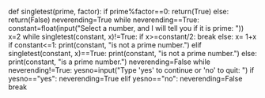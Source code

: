 def singletest(prime, factor):
    if prime%factor==0:
        return(True)
    else:
        return(False)
neverending=True
while neverending==True:
    constant=float(input("Select a number, and I will tell you if it is prime: "))
    x=2
    while singletest(constant, x)!=True:
        if x>=constant/2:
            break
        else:
            x= 1+x
    if constant<=1:
        print(constant, "is not a prime number.")
    elif singletest(constant, x)==True:
        print(constant, "is not a prime number.")
    else:
        print(constant, "is a prime number.")
    neverending=False
    while neverending!=True:
        yesno=input("Type 'yes' to continue or 'no' to quit: ")
        if yesno=="yes":
            neverending=True
        elif yesno=="no":
            neverending=False
            break
